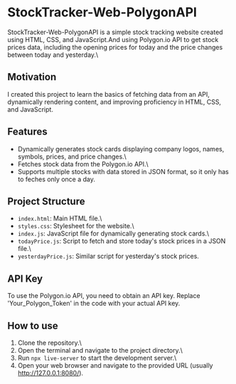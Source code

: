# StockTracker-Web-PolygonAPI
StockTracker-Web-PolygonAPI is a simple stock tracking website created using HTML, CSS, and JavaScript.And using Polygon.io API to get stock prices data, including the opening prices for today and the price changes between today and yesterday.\

## Motivation
I created this project to learn the basics of fetching data from an API, dynamically rendering content, and improving proficiency in HTML, CSS, and JavaScript.

## Features
- Dynamically generates stock cards displaying company logos, names, symbols, prices, and price changes.\
- Fetches stock data from the Polygon.io API.\
- Supports multiple stocks with data stored in JSON format, so it only has to feches only once a day.

## Project Structure
- `index.html`: Main HTML file.\
- `styles.css`: Stylesheet for the website.\
- `index.js`: JavaScript file for dynamically generating stock cards.\
- `todayPrice.js`: Script to fetch and store today's stock prices in a JSON file.\
- `yesterdayPrice.js`: Similar script for yesterday's stock prices.

## API Key
To use the Polygon.io API, you need to obtain an API key. Replace 'Your_Polygon_Token' in the code with your actual API key.

## How to use
1. Clone the repository.\
2. Open the terminal and navigate to the project directory.\
3. Run `npx live-server` to start the development server.\
4. Open your web browser and navigate to the provided URL (usually http://127.0.0.1:8080/).

